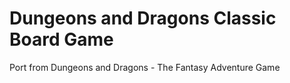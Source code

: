 # Dungeons and Dragons Classic Board Game
Port from Dungeons and Dragons - The Fantasy Adventure Game
